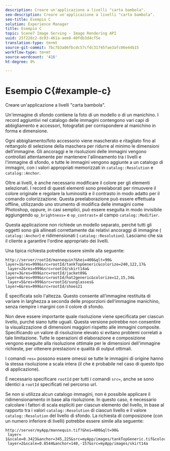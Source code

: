 ```yaml
---
description: Creare un'applicazione a livelli "carta bambola".
seo-description: Creare un'applicazione a livelli "carta bambola".
seo-title: Esempio C
solution: Experience Manager
title: Esempio C
topic: Scene7 Image Serving - Image Rendering API
uuid: 25f228c2-dc03-461a-aee8-40fdb3d4cf5e
translation-type: tm+mt
source-git-commit: 7bc7b3a86fbcdc57cfdc31745fae3afc06e44b15
workflow-type: tm+mt
source-wordcount: '416'
ht-degree: 0%

---
```



# Esempio C{#example-c}

Creare un&#39;applicazione a livelli &quot;carta bambola&quot;.

Un&#39;immagine di sfondo contiene la foto di un modello o di un manichino. I record aggiuntivi nel catalogo delle immagini contengono vari capi di abbigliamento e accessori, fotografati per corrispondere al manichino in forma e dimensione.

Ogni abbigliamento/foto accessorio viene mascherato e ritagliato fino al rettangolo di selezione della maschera per ridurre al minimo le dimensioni dell’immagine. Gli ancoraggi e le risoluzioni delle immagini vengono controllati attentamente per mantenere l&#39;allineamento tra i livelli e l&#39;immagine di sfondo, e tutte le immagini vengono aggiunte a un catalogo di immagini, con i valori appropriati memorizzati in `catalog::Resolution` e `catalog::Anchor`.

Oltre ai livelli, è anche necessario modificare il colore per gli elementi selezionati. I record di questi elementi sono preelaborati per rimuovere il colore originale e regolare la luminosità e il contrasto in modo adatto per il comando colorizzazione. Questa preelaborazione può essere effettuata offline, utilizzando uno strumento di modifica delle immagini come Photoshop, oppure, in casi semplici, può essere eseguita in modo invisibile aggiungendo `op_brightness=` e `op_contrast=` al campo `catalog::Modifier`.

Questa applicazione non richiede un modello separato, perché tutti gli oggetti sono già allineati correttamente dai relativi ancoraggi di immagine ( `catalog::Anchor`) e ridimensionati ( `catalog::Resolution`). Lasciamo che sia il cliente a garantire l&#39;ordine appropriato dei livelli.

Una tipica richiesta potrebbe essere simile alla seguente:

```
http://server/rootId/mannequin?&hei=400&qlt=90&
layer=1&res=999&src=rootId/tankTopGeneric&colorize=240,122,17&
 layer=2&res=999&src=rootId/skirt14a&
layer=3&res=999&src=rootId/jacket09&
layer=4&res=999&src=rootId/hat2generic&colorize=12,15,34&
 layer=5&res=999&src=rootId/sunglasses&
layer=6&res=999&src=rootId/shoes21
```

È specificata solo l&#39;altezza. Questo consente all’immagine restituita di variare in larghezza a seconda delle proporzioni dell’immagine manichino, senza riempire i margini con il colore di sfondo.

Non deve essere importante quale risoluzione viene specificata per ciascun livello, purché siano tutte uguali. Questa versione potrebbe non consentire la visualizzazione di dimensioni maggiori rispetto alle immagini composite. Specificando un valore di risoluzione elevato si evitano problemi correlati a tale limitazione. Tutte le operazioni di elaborazione e composizione vengono eseguite alla risoluzione ottimale per le dimensioni dell&#39;immagine richieste, per ottenere prestazioni e qualità di output ottimali.

I comandi `res=` possono essere omessi se tutte le immagini di origine hanno la stessa risoluzione a scala intera (il che è probabile nel caso di questo tipo di applicazione).

È necessario specificare `rootId` per tutti i comandi `src=`, anche se sono identici a `rootId` specificati nel percorso url.

Se non si utilizza alcun catalogo immagini, non è possibile applicare il ridimensionamento in base alla risoluzione. In questo caso, è necessario calcolare i fattori di scala espliciti per ciascun elemento del livello, in base al rapporto tra i valori `catalog::Resolution` di ciascun livello e il valore `catalog::Resolution` del livello di sfondo. La richiesta di composizione (con un numero inferiore di livelli) potrebbe essere simile alla seguente:

```
http://server/myApp/mannequin.tif?&hei=400&qlt=90&
 layer= 1&scale=0.3423&anchor=345,225&src=myApp/images/tankTopGeneric.tif&colorize=240,122,17&
 layer=2&scale=0.8544&anchor=140,-157&src=myApp/images/skirt14a
```

